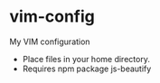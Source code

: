 # vim-config
My VIM configuration

- Place files in your home directory.
- Requires npm package js-beautify
